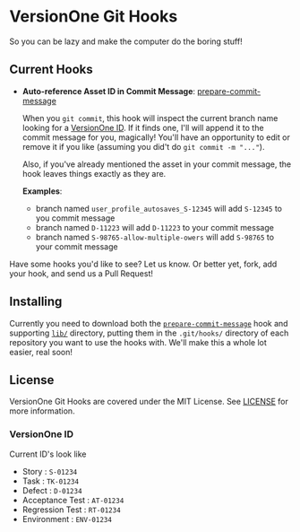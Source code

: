# VersionOne Git Hooks
So you can be lazy and make the computer do the boring stuff!

## Current Hooks

-   **Auto-reference Asset ID in Commit Message**: [prepare-commit-message](http://www.kernel.org/pub/software/scm/git/docs/githooks.html#_prepare_commit_msg)

    When you `git commit`, this hook will inspect the current branch name looking for a [VersionOne ID](#versionone-id). 
    If it finds one, I'll will append it to the commit message for you, magically! You'll have an opportunity to edit 
    or remove it if you like (assuming you did't do `git commit -m "..."`).
    
    Also, if you've already mentioned the asset in your commit message, the hook leaves things exactly as they are.

    **Examples**: 

    - branch named `user_profile_autosaves_S-12345` will add `S-12345` to you commit message
    - branch named `D-11223` will add `D-11223` to your commit message
    - branch named `S-98765-allow-multiple-owers` will add `S-98765` to your commit message


Have some hooks you'd like to see? Let us know. Or better yet, fork, add your hook, and send us a Pull Request!

## Installing
Currently you need to download both the [`prepare-commit-message`](https://github.com/versionone/git-hooks/blob/master/prepare-commit-msg)
hook and supporting [`lib/`](https://github.com/versionone/git-hooks/blob/master/lib/) directory, putting them in the 
`.git/hooks/` directory of each repository you want to use the hooks with. We'll make this a whole lot easier, real soon!

## License
VersionOne Git Hooks are covered under the MIT License. See [LICENSE](https://github.com/versionone/git-hooks/blob/master/LICENSE) for more information.

### VersionOne ID
Current ID's look like

- Story : `S-01234`
- Task : `TK-01234`
- Defect : `D-01234`
- Acceptance Test : `AT-01234`
- Regression Test : `RT-01234`
- Environment : `ENV-01234`

